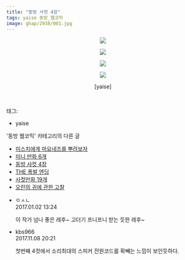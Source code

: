 ```yaml
---
title: "동방 사컷 4장"
tags: yaise 동방_웹코믹
image: ghap/2938/001.jpg
---
```

<div class="article">
<p style="text-align: center; clear: none; float: none;"><img src="{{ site.nasurl }}/ghap/2938/001.jpg"/></p>
<p style="text-align: center; clear: none; float: none;"><img src="{{ site.nasurl }}/ghap/2938/002.jpg"/></p>
<p style="text-align: center; clear: none; float: none;"><img src="{{ site.nasurl }}/ghap/2938/003.jpg"/></p>
<p style="text-align: center; clear: none; float: none;"><img src="{{ site.nasurl }}/ghap/2938/004.jpg"/></p>
<p style="text-align: center; clear: none; float: none;">[yaise]</p>
<p><br/></p>
</div><div class="tagTrail">
<p>태그: </p>
<ul>
<li>yaise</li>
</ul>
</div><div class="another">
<p>'동방 웹코믹' 카테고리의 다른 글</p>
<ul>
<li><a href="/2016-12-19-ghap_2940">미스치에게 마요네즈를 뿌려보자</a></li>
<li><a href="/2016-12-19-ghap_2939">미니 만화 6개</a></li>
<li><a href="/2016-12-19-ghap_2938">동방 사컷 4장</a></li>
<li><a href="/2016-12-19-ghap_2937">THE 폭발 엔딩</a></li>
<li><a href="/2016-12-19-ghap_2936">사컷만화 19개</a></li>
<li><a href="/2016-12-17-ghap_2935">오린의 귀에 관한 고찰</a></li>
</ul>
</div><div class="cb_module cb_fluid">
<div class="cb_wrt cb_profile">
<div class="comment">
<ul>
<li class="cb_thumb_off" id="comment14881461">
<div class="cb_comment_area">
<div class="cb_info_area">
<div class="cb_section">
<span class="cb_nick_name">ㅇㅅㄴ</span>
</div>
<div class="cb_section">
<span class="cb_date">2017.01.02 13:24 </span>
</div>
</div>
<div class="cb_dsc_comment">
<p class="cb_dsc">
											이 작가 넘나 좋은 레후~ 고더기 프니프니 받는 듯한 레후~
										</p>
</div>
</div></li>
<li class="cb_thumb_off" id="comment15125460">
<div class="cb_comment_area">
<div class="cb_info_area">
<div class="cb_section">
<span class="cb_nick_name">kbs966</span>
</div>
<div class="cb_section">
<span class="cb_date">2017.11.08 20:21 </span>
</div>
</div>
<div class="cb_dsc_comment">
<p class="cb_dsc">
											첫번째 4컷에서 소리최대의 스피커 전원코드를 확빼는 느낌이 보인듯하다.
										</p>
</div>
</div></li>
</ul>
</div>
</div><!-- commentList close -->
</div>